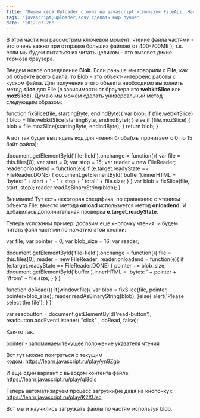 ```yaml
---
title: "Пишем свой Uploader с нуля на javascript используя FileApi. Часть3"
tags: "javascript,uploader,Хочу сделать мир лучше"
date: "2012-07-26"
---
```


В этой части мы рассмотрим ключевой момент: чтение файла частями - это очень важно при отправке больших файлов( от 400-700МБ ), т.к. если мы будем пытаться их читать целиком - это вызовет дикие тормоза браузера.

Введем новое определение **Blob**. Если раньше мы говорили о **File**, как об объекте всего файла, то Blob - это объект-интерфейс работы с куском файла. Для получения этого объекта необходимо выполнить метод **slice** для File (в зависимости от браузера это **webkitSlice** или **mozSlice**). Думаю мы можем сделать универсальный метод следующим образом:

function fixSlice(file, startingByte, endindByte){
    var blob;
    if (file.webkitSlice) {
        blob = file.webkitSlice(startingByte, endindByte);
    } else if (file.mozSlice) {
        blob = file.mozSlice(startingByte, endindByte);
    }
    return blob;
}

А вот так будет выглядеть код для чтения блоба(мы прочитаем с 0 по 15 байт файла):

document.getElementById('file-field').onchange = function(){
    var file = this.files[0];
    var start = 0;
    var stop = 15;
    var reader = new FileReader;
    reader.onloadend = function(e){
        if (e.target.readyState == FileReader.DONE) {
            document.getElementById('buffer').innerHTML =
             'bytes: ' + start + ' - ' + stop + ' total:' + file.size;
        }
    }
    var blob = fixSlice(file, start, stop);
    reader.readAsBinaryString(blob);
}

Внимание! Тут есть некоторая специфика, по сравнению с чтением объекта File: вместо метода **onload** используется метод **onloadend.** И добавилась дополнительная проверка **e.target.readyState**.

Теперь усложним пример: добавим еще кнопочку чтения  и будем читать файл частями по нажатию этой кнопки:

var file;
var pointer = 0;
var blob\_size = 16;
var reader;

document.getElementById('file-field').onchange = function(){
  file = this.files[0];
  reader = new FileReader;
  reader.onloadend = function(e){
    if (e.target.readyState == FileReader.DONE) {
      pointer += blob\_size;
      document.getElementById('buffer').innerHTML =
         'bytes: ' + pointer + '/from' + file.size;
    }
  }
}

function doRead(){
  if(window.file){
    var blob = fixSlice(file, pointer, pointer+blob\_size);
    reader.readAsBinaryString(blob);
  }else{
    alert('Please select the file');
  }
}

var readbutton = document.getElementById('read-button');
readbutton.addEventListener( "click" , doRead, false);

Как-то так.

pointer - запоминаем текущее положение указателя чтения

Вот тут можно поиграться с текущим кодом: https://learn.javascript.ru/play/yn9Zgb

И еще один вариант с выводом контента файла:  https://learn.javascript.ru/play/qi8olc

Теперь автоматизируем процесс загрузки(не давя на кнопочку): https://learn.javascript.ru/play/K2XUsc

Вот мы и научились загружать файлы по частям используя blob.

